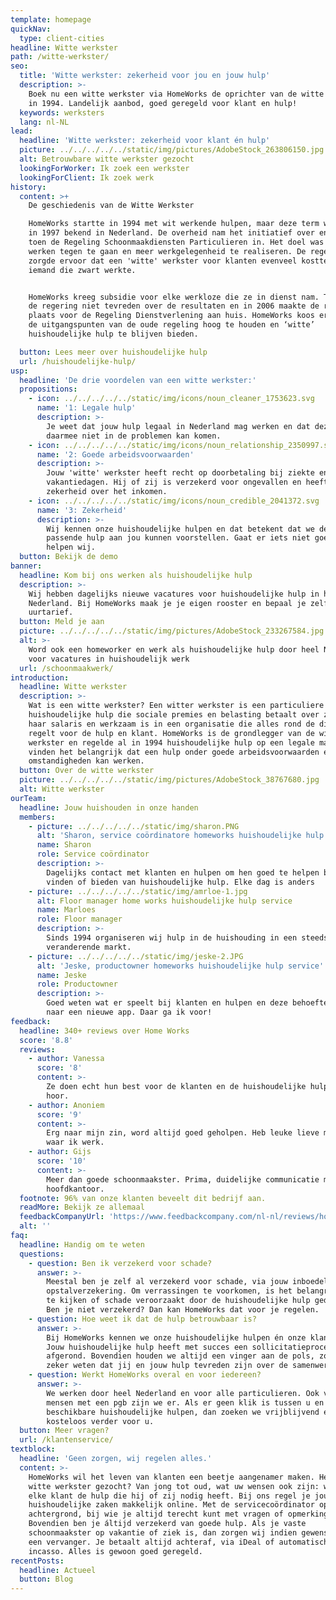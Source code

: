 ```yaml
---
template: homepage
quickNav:
  type: client-cities
headline: Witte werkster
path: /witte-werkster/
seo:
  title: 'Witte werkster: zekerheid voor jou en jouw hulp'
  description: >-
    Boek nu een witte werkster via HomeWorks de oprichter van de witte werksters
    in 1994. Landelijk aanbod, goed geregeld voor klant en hulp!
  keywords: werksters
  lang: nl-NL
lead:
  headline: 'Witte werkster: zekerheid voor klant én hulp'
  picture: ../../../../../static/img/pictures/AdobeStock_263806150.jpg
  alt: Betrouwbare witte werkster gezocht
  lookingForWorker: Ik zoek een werkster
  lookingForClient: Ik zoek werk
history:
  content: >+
    De geschiedenis van de Witte Werkster

    HomeWorks startte in 1994 met wit werkende hulpen, maar deze term werd pas
    in 1997 bekend in Nederland. De overheid nam het initiatief over en voerde
    toen de Regeling Schoonmaakdiensten Particulieren in. Het doel was om zwart
    werken tegen te gaan en meer werkgelegenheid te realiseren. De regeling
    zorgde ervoor dat een 'witte' werkster voor klanten evenveel kostte als
    iemand die zwart werkte.


    HomeWorks kreeg subsidie voor elke werkloze die ze in dienst nam. Toch was
    de regering niet tevreden over de resultaten en in 2006 maakte de regeling
    plaats voor de Regeling Dienstverlening aan huis. HomeWorks koos ervoor om
    de uitgangspunten van de oude regeling hoog te houden en ‘witte’
    huishoudelijke hulp te blijven bieden.

  button: Lees meer over huishoudelijke hulp
  url: /huishoudelijke-hulp/
usp:
  headline: 'De drie voordelen van een witte werkster:'
  propositions:
    - icon: ../../../../../static/img/icons/noun_cleaner_1753623.svg
      name: '1: Legale hulp'
      description: >-
        Je weet dat jouw hulp legaal in Nederland mag werken en dat deze of jij
        daarmee niet in de problemen kan komen.
    - icon: ../../../../../static/img/icons/noun_relationship_2350997.svg
      name: '2: Goede arbeidsvoorwaarden'
      description: >-
        Jouw 'witte' werkster heeft recht op doorbetaling bij ziekte en op
        vakantiedagen. Hij of zij is verzekerd voor ongevallen en heeft
        zekerheid over het inkomen.
    - icon: ../../../../../static/img/icons/noun_credible_2041372.svg
      name: '3: Zekerheid'
      description: >-
        Wij kennen onze huishoudelijke hulpen en dat betekent dat we de best
        passende hulp aan jou kunnen voorstellen. Gaat er iets niet goed? Dan
        helpen wij.
  button: Bekijk de demo
banner:
  headline: Kom bij ons werken als huishoudelijke hulp
  description: >-
    Wij hebben dagelijks nieuwe vacatures voor huishoudelijke hulp in heel
    Nederland. Bij HomeWorks maak je je eigen rooster en bepaal je zelf je
    uurtarief.
  button: Meld je aan
  picture: ../../../../../static/img/pictures/AdobeStock_233267584.jpg
  alt: >-
    Word ook een homeworker en werk als huishoudelijke hulp door heel Nederland
    voor vacatures in huishoudelijk werk
  url: /schoonmaakwerk/
introduction:
  headline: Witte werkster
  description: >-
    Wat is een witte werkster? Een witter werkster is een particuliere
    huishoudelijke hulp die sociale premies en belasting betaalt over zijn of
    haar salaris en werkzaam is in een organisatie die alles rond de dienst
    regelt voor de hulp en klant. HomeWorks is de grondlegger van de witte
    werkster en regelde al in 1994 huishoudelijke hulp op een legale manier. Wij
    vinden het belangrijk dat een hulp onder goede arbeidsvoorwaarden en
    omstandigheden kan werken.
  button: Over de witte werkster
  picture: ../../../../../static/img/pictures/AdobeStock_38767680.jpg
  alt: Witte werkster
ourTeam:
  headline: Jouw huishouden in onze handen
  members:
    - picture: ../../../../../static/img/sharon.PNG
      alt: 'Sharon, service coördinatore homeworks huishoudelijke hulp service'
      name: Sharon
      role: Service coördinator
      description: >-
        Dagelijks contact met klanten en hulpen om hen goed te helpen bij het
        vinden of bieden van huishoudelijke hulp. Elke dag is anders
    - picture: ../../../../../static/img/amrloe-1.jpg
      alt: Floor manager home works huishoudelijke hulp service
      name: Marloes
      role: Floor manager
      description: >-
        Sinds 1994 organiseren wij hulp in de huishouding in een steeds
        veranderende markt.
    - picture: ../../../../../static/img/jeske-2.JPG
      alt: 'Jeske, productowner homeworks huishoudelijke hulp service'
      name: Jeske
      role: Productowner
      description: >-
        Goed weten wat er speelt bij klanten en hulpen en deze behoefte vertalen
        naar een nieuwe app. Daar ga ik voor!
feedback:
  headline: 340+ reviews over Home Works
  score: '8.8'
  reviews:
    - author: Vanessa
      score: '8'
      content: >-
        Ze doen echt hun best voor de klanten en de huishoudelijke hulpen. Top
        hoor.
    - author: Anoniem
      score: '9'
      content: >-
        Erg naar mijn zin, word altijd goed geholpen. Heb leuke lieve mensen
        waar ik werk.
    - author: Gijs
      score: '10'
      content: >-
        Meer dan goede schoonmaakster. Prima, duidelijke communicatie met het
        hoofdkantoor.
  footnote: 96% van onze klanten beveelt dit bedrijf aan.
  readMore: Bekijk ze allemaal
  feedbackCompanyUrl: 'https://www.feedbackcompany.com/nl-nl/reviews/home-works/'
  alt: ''
faq:
  headline: Handig om te weten
  questions:
    - question: Ben ik verzekerd voor schade?
      answer: >-
        Meestal ben je zelf al verzekerd voor schade, via jouw inboedel- of
        opstalverzekering. Om verrassingen te voorkomen, is het belangrijk om na
        te kijken of schade veroorzaakt door de huishoudelijke hulp gedekt is.
        Ben je niet verzekerd? Dan kan HomeWorks dat voor je regelen.
    - question: Hoe weet ik dat de hulp betrouwbaar is?
      answer: >-
        Bij HomeWorks kennen we onze huishoudelijke hulpen én onze klanten goed.
        Jouw huishoudelijke hulp heeft met succes een sollicitatieprocedure
        afgerond. Bovendien houden we altijd een vinger aan de pols, zodat we
        zeker weten dat jij en jouw hulp tevreden zijn over de samenwerking.
    - question: Werkt HomeWorks overal en voor iedereen?
      answer: >-
        We werken door heel Nederland en voor alle particulieren. Ook voor
        mensen met een pgb zijn we er. Als er geen klik is tussen u en de
        beschikbare huishoudelijke hulpen, dan zoeken we vrijblijvend en
        kosteloos verder voor u.
  button: Meer vragen?
  url: /klantenservice/
textblock:
  headline: 'Geen zorgen, wij regelen alles.'
  content: >-
    HomeWorks wil het leven van klanten een beetje aangenamer maken. Heb jij een
    witte werkster gezocht? Van jong tot oud, wat uw wensen ook zijn: wij bieden
    elke klant de hulp die hij of zij nodig heeft. Bij ons regel je jouw
    huishoudelijke zaken makkelijk online. Met de servicecoördinator op de
    achtergrond, bij wie je altijd terecht kunt met vragen of opmerkingen.
    Bovendien ben je áltijd verzekerd van goede hulp. Als je vaste
    schoonmaakster op vakantie of ziek is, dan zorgen wij indien gewenst voor
    een vervanger. Je betaalt altijd achteraf, via iDeal of automatische
    incasso. Alles is gewoon goed geregeld.
recentPosts:
  headline: Actueel
  button: Blog
---
```


